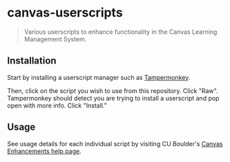 # canvas-userscripts
> Various userscripts to enhance functionality in the Canvas Learning Management System.

## Installation

Start by installing a userscript manager such as [Tampermonkey](https://www.tampermonkey.net/).

Then, click on the script you wish to use from this repository. Click "Raw". Tampermonkey should detect you are trying to install a userscript and pop open with more info. Click "Install."

## Usage

See usage details for each individual script by visiting CU Boulder's [Canvas Enhancements help page](https://oit.colorado.edu/services/teaching-learning-applications/canvas/enhancements-integrations/enhancements#oit).
